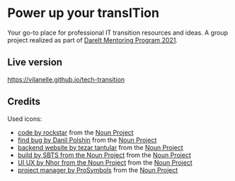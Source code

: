 # Power up your transITion

Your go-to place for professional IT transition resources and ideas. 
A group project realized as part of [DareIt Mentoring Program 2021](https://mentoring.dareit.org/). 

## Live version
https://vilanelle.github.io/tech-transition


## Credits
Used icons:
- [code by rockstar](https://thenounproject.com/term/code/1154691/) from the [Noun Project](https://thenounproject.com/)
- [find bug by Danil Polshin](https://thenounproject.com/term/find-bug/1620397/) from the [Noun Project](https://thenounproject.com/)
- [backend website by tezar tantular](https://thenounproject.com/term/backend-website/2171366/) from the [Noun Project](https://thenounproject.com/)
- [build by SBTS from the Noun Project](https://thenounproject.com/sbts2018/collection/devops-line/?i=2714806) from the [Noun Project](https://thenounproject.com/)
- [UI UX by Nhor from the Noun Project](https://thenounproject.com/term/ui-ux/2234590/) from the [Noun Project](https://thenounproject.com/)
- [project manager by ProSymbols](https://thenounproject.com/prosymbols/collection/accounting-auditors-glyph-icons/?i=2032976) from the [Noun Project](https://thenounproject.com/)
